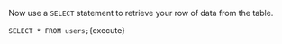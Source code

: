 Now use a `SELECT` statement to retrieve your row of data from the table.

`SELECT * FROM users;`{execute}
